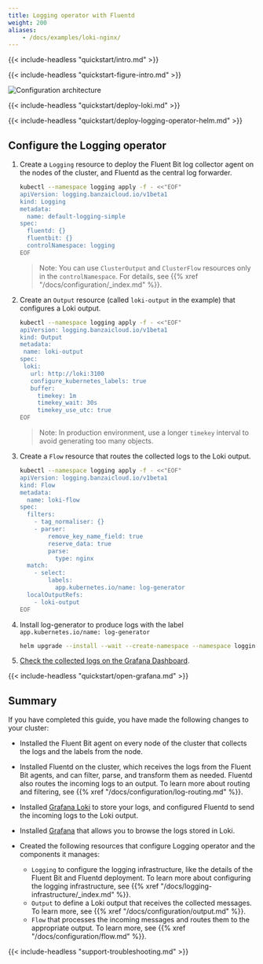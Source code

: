 ```yaml
---
title: Logging operator with Fluentd
weight: 200
aliases:
    - /docs/examples/loki-nginx/
---
```


{{< include-headless "quickstart/intro.md" >}}

{{< include-headless "quickstart-figure-intro.md" >}}

![Configuration architecture](../../img/nginx-loki.png)

{{< include-headless "quickstart/deploy-loki.md" >}}

{{< include-headless "quickstart/deploy-logging-operator-helm.md" >}}

## Configure the Logging operator

1. Create a `Logging` resource to deploy the Fluent Bit log collector agent on the nodes of the cluster, and Fluentd as the central log forwarder.

     ```bash
     kubectl --namespace logging apply -f - <<"EOF"
     apiVersion: logging.banzaicloud.io/v1beta1
     kind: Logging
     metadata:
       name: default-logging-simple
     spec:
       fluentd: {}
       fluentbit: {}
       controlNamespace: logging
     EOF
     ```

     > Note: You can use `ClusterOutput` and `ClusterFlow` resources only in the `controlNamespace`. For details, see {{% xref "/docs/configuration/_index.md" %}}.

1. Create an `Output` resource (called `loki-output` in the example) that configures a Loki output.

     ```bash
    kubectl --namespace logging apply -f - <<"EOF"
    apiVersion: logging.banzaicloud.io/v1beta1
    kind: Output
    metadata:
      name: loki-output
    spec:
      loki:
        url: http://loki:3100
        configure_kubernetes_labels: true
        buffer:
          timekey: 1m
          timekey_wait: 30s
          timekey_use_utc: true
    EOF
     ```

     > Note: In production environment, use a longer `timekey` interval to avoid generating too many objects.

1. Create a `Flow` resource that routes the collected logs to the Loki output.

    <!-- FIXME simplify the example if possible -->

     ```bash
     kubectl --namespace logging apply -f - <<"EOF"
     apiVersion: logging.banzaicloud.io/v1beta1
     kind: Flow
     metadata:
       name: loki-flow
     spec:
       filters:
         - tag_normaliser: {}
         - parser:
             remove_key_name_field: true
             reserve_data: true
             parse:
               type: nginx
       match:
         - select:
             labels:
               app.kubernetes.io/name: log-generator
       localOutputRefs:
         - loki-output
     EOF
     ```

1. Install log-generator to produce logs with the label `app.kubernetes.io/name: log-generator`

     ```bash
     helm upgrade --install --wait --create-namespace --namespace logging log-generator kube-logging/log-generator
     ```

1. [Check the collected logs on the Grafana Dashboard](#grafana).

{{< include-headless "quickstart/open-grafana.md" >}}

<!-- FIXME add another simple usecase (filtering, or another namespace), and check the dashboard again -->

## Summary

If you have completed this guide, you have made the following changes to your cluster:

- Installed the Fluent Bit agent on every node of the cluster that collects the logs and the labels from the node.
- Installed Fluentd on the cluster, which receives the logs from the Fluent Bit agents, and can filter, parse, and transform them as needed. Fluentd also routes the incoming logs to an output. To learn more about routing and filtering, see {{% xref "/docs/configuration/log-routing.md" %}}.
- Installed [Grafana Loki](https://grafana.com/docs/loki/latest/) to store your logs, and configured Fluentd to send the incoming logs to the Loki output.
- Installed [Grafana](https://grafana.com/docs/grafana/latest/) that allows you to browse the logs stored in Loki.
- Created the following resources that configure Logging operator and the components it manages:

    - `Logging` to configure the logging infrastructure, like the details of the Fluent Bit and Fluentd deployment. To learn more about configuring the logging infrastructure, see {{% xref "/docs/logging-infrastructure/_index.md" %}}.
    - `Output` to define a Loki output that receives the collected messages. To learn more, see {{% xref "/docs/configuration/output.md" %}}.
    - `Flow` that processes the incoming messages and routes them to the appropriate output. To learn more, see {{% xref "/docs/configuration/flow.md" %}}.

{{< include-headless "support-troubleshooting.md" >}}
